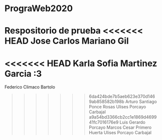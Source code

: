 # PrograWeb2020
Respositorio de prueba
<<<<<<< HEAD
Jose Carlos Mariano Gil
=======
<<<<<<< HEAD
Karla Sofia Martinez Garcia :3
=======
Federico Climaco Bartolo
>>>>>>> 6da424bde7b5aeb623e370d1469ab858582b198b
Arturo Santiago Ponce Rosas
Ulises Porcayo Carbajal
>>>>>>> a9a54bd3366cb2cc1e1869d469941fc7016176e9
Luis Gerardo Porcayo Marcos
Cesar Primero Huerta
Ulises Porcayo Carbajal

